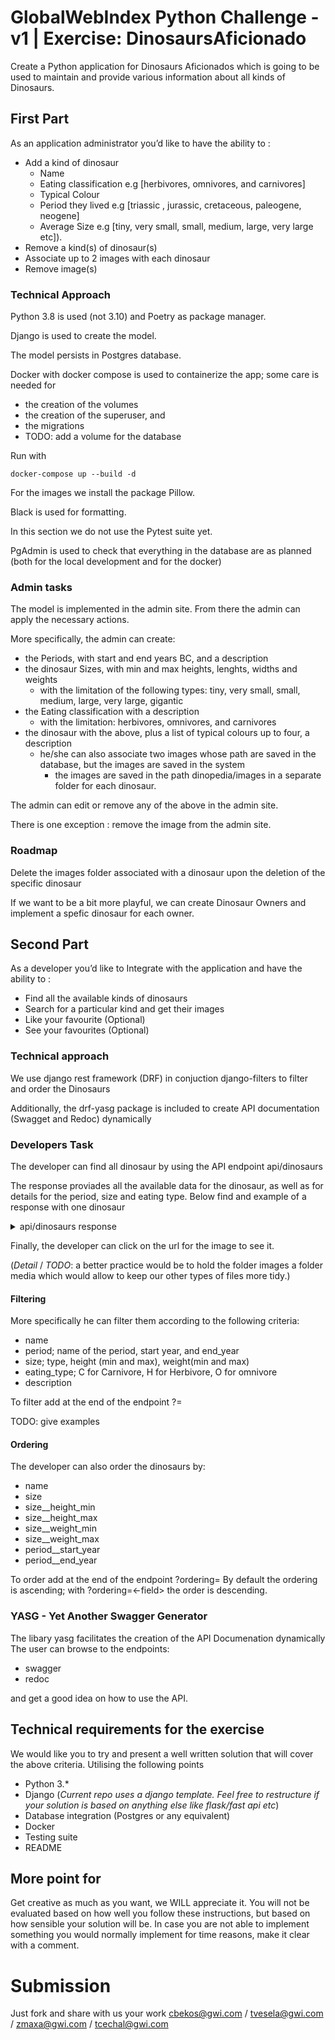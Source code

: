 # GlobalWebIndex Python Challenge - v1 | Exercise: DinosaursAficionado

Create a Python application for Dinosaurs Aficionados which is going to be used to maintain and provide various information about all kinds of Dinosaurs.

## First Part

As an application administrator you’d like to have the ability to :
* Add a kind of dinosaur 
  * Name
  * Eating classification e.g [herbivores, omnivores, and carnivores]
  * Typical Colour
  * Period they lived e.g [triassic , jurassic, cretaceous, paleogene, neogene]
  * Average Size e.g [tiny, very small, small, medium, large, very large etc]).
* Remove a kind(s) of dinosaur(s)
* Associate up to 2 images with each dinosaur
* Remove image(s) 

### Technical Approach

Python 3.8 is used (not 3.10) and Poetry as package manager.

Django is used to create the model.

The model persists in Postgres database.

Docker with docker compose is used to containerize the app; some care is needed for 
- the creation of the volumes
- the creation of the superuser, and
- the migrations
- TODO: add a volume for the database

Run with 
```
docker-compose up --build -d
```

For the images we install the package Pillow.

Black is used for formatting.

In this section we do not use the Pytest suite yet.

PgAdmin is used to check that everything in the database are as planned (both for the local development and for the docker)

### Admin tasks

The model is implemented in the admin site. From there the admin can apply the necessary actions.

More specifically, the admin can create:
- the Periods, with start and end years BC, and a description 
- the dinosaur Sizes, with min and max heights, lenghts, widths and weights
  - with the limitation of the following types: tiny, very small, small, medium, large, very large, gigantic
- the Eating classification with a description
  - with the limitation: herbivores, omnivores, and carnivores
- the dinosaur with the above, plus a list of typical colours up to four, a description
  - he/she can also associate two images whose path are saved in the database, but the images are saved in the system
    - the images are saved in the path dinopedia/images in a separate folder for each dinosaur.

The admin can edit or remove any of the above in the admin site.

There is one exception : remove the image from the admin site.

### Roadmap

Delete the images folder associated with a dinosaur upon the deletion of the specific dinosaur

If we want to be a bit more playful, we can create Dinosaur Owners and implement a spefic dinosaur for each owner.

## Second Part

As a developer you’d like to Integrate with the application and have the ability to : 
* Find all the available kinds of dinosaurs
* Search for a particular kind and get their images
* Like your favourite (Optional)
* See your favourites (Optional)

### Technical approach

We use django rest framework (DRF) in conjuction django-filters to filter and order the Dinosaurs

Additionally, the drf-yasg package is included to create API documentation (Swagget and Redoc) dynamically

### Developers Task

The developer can find all dinosaur by using the API endpoint
api/dinosaurs

The response proviades all the available data for the dinosaur, as well as for details for the period, size and eating type. Below find and example of a response with one dinosaur

<details><summary>api/dinosaurs response</summary>
<p>

```json

{
    "count": 1,
    "next": null,
    "previous": null,
    "results": [
        {
            "id": 2,
            "image1": "http://127.0.0.1:8001/images/images/Dino%20API/fausto-garcia-menendez-hYKG311mff8-unsplash.jpg",
            "image2": "http://127.0.0.1:8001/images/images/Dino%20API/jon-butterworth-_BJVJ4WcV1M-unsplash.jpg",
            "name": "Dino API",
            "description": "A dinosaur to the the API",
            "typical_colours": [
                "yellow",
                "orange"
            ],
            "period": {
                "id": 3,
                "name": "api period",
                "start_year": 1000,
                "end_year": 900,
                "description": "to test with API"
            },
            "size": {
                "id": 4,
                "size": "VL",
                "height_min": 40.0,
                "height_max": 50.0,
                "length_min": 7.0,
                "length_max": 10.0,
                "width_min": 3.0,
                "width_max": 4.0,
                "weight_min": 120.0,
                "weight_max": 320.0
            },
            "eating_type": {
                "id": 3,
                "eating_type": "C",
                "description": "MEAAAAAT"
            }
        }
    ]
}
```

</p>
</details>

Finally, the developer can click on the url for the image to see it. 

(_Detail_ / _TODO_: a better practice would be to hold the folder images a folder media which would allow to keep our other types of files more tidy.)

#### Filtering
More specifically he can filter them according to the following criteria:
- name
- period; name of the period, start year, and end_year
- size; type, height (min and max), weight(min and max)
- eating_type; C for Carnivore, H for Herbivore, O for omnivore
- description

To filter add at the end of the endpoint
 ?<field>=<value>

TODO: give examples


#### Ordering

The developer can also order the dinosaurs by:
- name
- size
- size__height_min
- size__height_max
- size__weight_min
- size__weight_max
- period__start_year
- period__end_year

To order add at the end of the endpoint ?ordering=<field>
By default the ordering is ascending; with ?ordering=<-field> the order is descending.

### YASG - Yet Another Swagger Generator

The libary yasg facilitates the creation of the API Documenation dynamically
The user can browse to the endpoints:
- swagger
- redoc

and get a good idea on how to use the API.

## Technical requirements for the exercise

We would like you to try and present a well written solution that will cover the above criteria. Utilising the following points
* Python 3.*
* Django (_Current repo uses a django template. Feel free to restructure if your solution is based on anything else like flask/fast api etc_)
* Database integration (Postgres or any equivalent)
* Docker
* Testing suite
* README

## More point for 

Get creative as much as you want, we WILL appreciate it. You will not be evaluated based on how well you follow these instructions, but based on how sensible your solution will be. In case you are not able to implement something you would normally implement for time reasons, make it clear with a comment.

# Submission

Just fork and share with us your work <cbekos@gwi.com> / <tvesela@gwi.com> / <zmaxa@gwi.com> / <tcechal@gwi.com>
